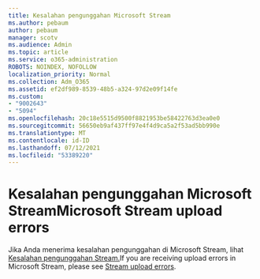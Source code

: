 ```yaml
---
title: Kesalahan pengunggahan Microsoft Stream
ms.author: pebaum
author: pebaum
manager: scotv
ms.audience: Admin
ms.topic: article
ms.service: o365-administration
ROBOTS: NOINDEX, NOFOLLOW
localization_priority: Normal
ms.collection: Adm_O365
ms.assetid: ef2df989-8539-48b5-a324-97d2e09f14fe
ms.custom:
- "9002643"
- "5094"
ms.openlocfilehash: 20c18e5515d9500f8821953be58422763d3ea0e0
ms.sourcegitcommit: 56650eb9af437ff97e4f4d9ca5a2f53ad5bb990e
ms.translationtype: MT
ms.contentlocale: id-ID
ms.lasthandoff: 07/12/2021
ms.locfileid: "53389220"
---
```

# <a name="microsoft-stream-upload-errors"></a><span data-ttu-id="54374-102">Kesalahan pengunggahan Microsoft Stream</span><span class="sxs-lookup"><span data-stu-id="54374-102">Microsoft Stream upload errors</span></span>

<span data-ttu-id="54374-103">Jika Anda menerima kesalahan pengunggahan di Microsoft Stream, lihat [Kesalahan pengunggahan Stream.](/stream/portal-understanding-upload-errors)</span><span class="sxs-lookup"><span data-stu-id="54374-103">If you are receiving upload errors in Microsoft Stream, please see [Stream upload errors](/stream/portal-understanding-upload-errors).</span></span>
